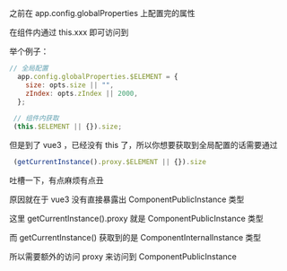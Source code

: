 
之前在 app.config.globalProperties 上配置完的属性

在组件内通过 this.xxx 即可访问到

举个例子：
```js
// 全局配置
  app.config.globalProperties.$ELEMENT = {
    size: opts.size || "",
    zIndex: opts.zIndex || 2000,
  };
  
 // 组件内获取
 (this.$ELEMENT || {}).size;
```


但是到了 vue3 ，已经没有 this 了，所以你想要获取到全局配置的话需要通过

```js
 (getCurrentInstance().proxy.$ELEMENT || {}).size
```

吐槽一下，有点麻烦有点丑

原因就在于 vue3 没有直接暴露出 ComponentPublicInstance 类型

这里 getCurrentInstance().proxy 就是 ComponentPublicInstance 类型

而 getCurrentInstance() 获取到的是 ComponentInternalInstance 类型

所以需要额外的访问 proxy 来访问到 ComponentPublicInstance 

